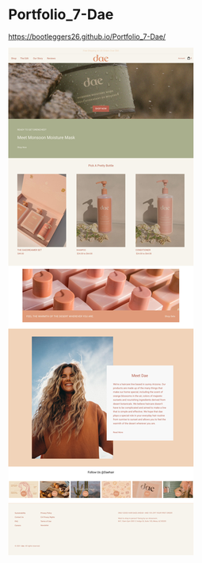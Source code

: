 # Portfolio_7-Dae

https://bootleggers26.github.io/Portfolio_7-Dae/

![Portfolio_7-Dae](img/Desktop.jpg)
